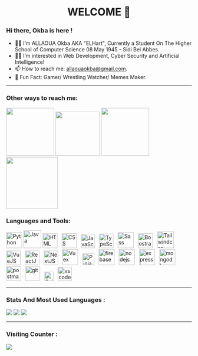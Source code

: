 <h1 align="center">WELCOME 👋</h1>

### Hi there, Okba is here !
- 🙋‍♂️ I’m ALLAOUA Okba AKA "ELHart", Currently a Student On The Higher School of Computer Science 08 May 1945 - Sidi Bel Abbes.
- 🕵️‍♂ I’m interested in Web Development, Cyber Security and Artificial Intelligence!  
- 📫 How to reach me: allaouaokba@gmail.com.
- 🤪 Fun Fact: Gamer/ Wrestling Watcher/ Memes Maker.
---
### Other ways to reach me:
[<img width="130px" src="https://img.shields.io/badge/Facebook-1877F2?style=for-the-badge&logo=facebook&logoColor=white" />][facebook]
[<img width="120px" src="https://img.shields.io/badge/Twitter-1DA1F2?style=for-the-badge&logo=twitter&logoColor=white" />][twitter]
[<img width="130px" src="https://img.shields.io/badge/LinkedIn-0077B5?style=for-the-badge&logo=linkedin&logoColor=white" />][linkedin]
[<img width="140px" src="https://img.shields.io/badge/Instagram-E4405F?style=for-the-badge&logo=instagram&logoColor=white" />][instagram]
### Languages and Tools:
[<img title="Python" alt="Python" width="43px" src="https://cdn.jsdelivr.net/gh/devicons/devicon/icons/python/python-original.svg"/>][Python]
[<img title="Java" alt="Java" width="48px" src="https://cdn.jsdelivr.net/gh/devicons/devicon/icons/java/java-original.svg"/>][Java]
[<img title="HTML 5" alt="HTML" width="40px" src="https://cdn.jsdelivr.net/gh/devicons/devicon/icons/html5/html5-original.svg"/>][HTML] &nbsp;
[<img title="CSS 3" alt="CSS" width="40px" src="https://cdn.jsdelivr.net/gh/devicons/devicon/icons/css3/css3-original.svg"/>][CSS] &nbsp;
[<img title="JavaScript" alt="JavaScript" width="38px" src="https://cdn.jsdelivr.net/gh/devicons/devicon/icons/javascript/javascript-original.svg"/>][javascript] &nbsp;
[<img title="TypeScript" alt="TypeScript" width="39px" src="https://cdn.jsdelivr.net/gh/devicons/devicon/icons/typescript/typescript-original.svg"/>][typescript] &nbsp;
[<img title="Sass" alt="Sass" width="43px" src="https://cdn.jsdelivr.net/gh/devicons/devicon/icons/sass/sass-original.svg"/>][Sass] &nbsp;
[<img title="Bootstrap 5" alt="Boostrap5" width="40px" src="https://cdn.jsdelivr.net/gh/devicons/devicon/icons/bootstrap/bootstrap-original.svg"/>][boostrap5] &nbsp;
[<img title="Tailwindcss 3" alt="Tailwindcss" width="45px" src="https://cdn.jsdelivr.net/gh/devicons/devicon/icons/tailwindcss/tailwindcss-plain.svg"/>][tailwindcss] &nbsp;
[<img title="VueJS" alt="VueJS" width="39px" src="https://cdn.jsdelivr.net/gh/devicons/devicon/icons/vuejs/vuejs-original.svg"/>][VueJS] &nbsp;
[<img title="ReactJS" alt="ReactJS" width="39px" src="https://cdn.jsdelivr.net/gh/devicons/devicon/icons/react/react-original.svg"/>][ReactJS] &nbsp;
[<img title="NextJS" alt="NextJS" width="39px" src="https://cdn.jsdelivr.net/gh/devicons/devicon/icons/nextjs/nextjs-original.svg"/>][NextJS] &nbsp;
[<img title="Vuex" alt="Vuex" width="43px" src="https://user-images.githubusercontent.com/7110136/29002857-9e802f08-7ab4-11e7-9c31-604b5d0d0c19.png"/>][vuex] &nbsp;
[<img title="Pinia" alt="Pinia" width="32px" src="https://pinia.vuejs.org/logo.svg"/>][pinia] &nbsp;
[<img title="Firebase 9" alt="firebase" width="43px" src="https://cdn.jsdelivr.net/gh/devicons/devicon/icons/firebase/firebase-plain.svg"/>][firebase] &nbsp;
[<img title="NodeJS" alt="nodejs" width="43px" src="https://cdn.jsdelivr.net/gh/devicons/devicon/icons/nodejs/nodejs-original.svg"/>][nodejs] &nbsp;
[<img title="ExpressJS" alt="expressjs" width="43px" src="https://cdn.jsdelivr.net/gh/devicons/devicon/icons/express/express-original.svg"/>][expressjs] &nbsp;
[<img title="Mongo DB" alt="mongodb" width="43px" src="https://cdn.jsdelivr.net/gh/devicons/devicon/icons/mongodb/mongodb-original.svg"/>][mongodb] &nbsp;
[<img title="Postman" alt="postman" width="40px" src="https://res.cloudinary.com/postman/image/upload/t_team_logo/v1629869194/team/2893aede23f01bfcbd2319326bc96a6ed0524eba759745ed6d73405a3a8b67a8"/>][postman] &nbsp;
[<img title="Git" alt="git" width="40px" src="https://cdn.jsdelivr.net/gh/devicons/devicon/icons/git/git-original.svg"/>][git] &nbsp;
[<img title="Axios" alt="Axios" width="25px" src="https://user-images.githubusercontent.com/43313420/105893220-1bae8780-6013-11eb-87be-eeac845ecc6f.png"/>][axios] &nbsp;
[<img title="Visual Studio Code" alt="vscode" width="38px" src="https://cdn.jsdelivr.net/gh/devicons/devicon/icons/vscode/vscode-original.svg"/>][vscode]

<hr>



### Stats And Most Used Languages : 
<img src="https://github-readme-stats.vercel.app/api/?username=ELHart05&theme=tokyonight&showicons=true"/>
<img src="https://github-readme-streak-stats.herokuapp.com?user=ELHart05&theme=dark"/>
<img src="https://github-readme-stats.vercel.app/api/top-langs/?username=ELHart05&layout=compact&theme=tokyonight"/>


---

### Visiting Counter :
![](https://komarev.com/ghpvc/?username=ELHart05&color=8000fa)


[TopLangs]: https://devicon.dev/
[twitter]: https://twitter.com/okbaalla
[facebook]: https://www.facebook.com/okba.hart
[instagram]: https://instagram.com/this.okba
[linkedin]: https://twitter.com/allaokba
[HTML]: https://www.w3schools.com/html/
[CSS]: https://www.w3schools.com/css
[javascript]: https://www.w3schools.com/js
[typescript]: https://www.typescriptlang.org/
[typescript]: https://www.typescriptlang.org/
[pascal]: https://www.freepascal.org/
[Sass]: https://sass-lang.com/
[boostrap5]: https://getbootstrap.com/
[tailwindcss]: https://tailwindcss.com/
[VueJS]: https://vuejs.org/
[ReactJS]: https://reactjs.org/
[NextJS]: https://nextjs.org/blog/next-13
[Vuex]: https://vuex.vuejs.org/
[pinia]: https://pinia.vuejs.org/
[Python]: https://www.python.org/
[Java]: https://www.java.com/fr/
[Vuetify]: https://vuetifyjs.com/
[firebase]: https://firebase.google.com/
[nodejs]: https://nodejs.org/en/
[expressjs]: https://expressjs.com/
[mongodb]: https://www.mongodb.com/
[postman]: https://www.postman.com/
[git]: https://git-scm.com/
[axios]: https://axios-http.com/
[vscode]: https://code.visualstudio.com/
